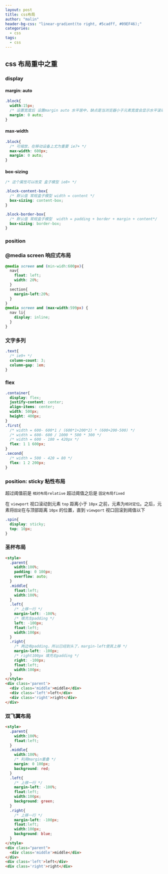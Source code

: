 ```yaml
---
layout: post
title: css布局
author: "malin"
header-bg-css: "linear-gradient(to right, #5cadff, #09EF46);"
categories:
  - css
tags:
  - css
---
```


## css 布局重中之重

### display
#### margin: auto

```css
.block{
  width:15px;
  /* 设置宽度后 设置margin auto 水平居中，缺点是当浏览器小于元素宽度会显示水平滚动条 */
  margin: 0 auto;
}
```

<!--more-->
#### max-width

```css
.block{
  /* 可缩放，在移动设备上尤为重要 ie7+ */
  max-width: 600px;
  margin: 0 auto;
}
```

#### box-sizing

```css
/* 这个属性可以改变 盒子模型 ie8+ */

.block-content-box{
  /* 默认值 常规盒子模型 width = content */
  box-sizing: content-box;
}

.block-border-box{
  /* 默认值 常规盒子模型  width = padding + border + margin + content*/
  box-sizing: border-box;
}
```

### position


### @media screen 响应式布局

```css
@media screen and (min-widh:600px){
  nav{
    float: left;
    width: 20%;
  }
  section{
    margin-left:20%;
  }
}
@media screen and (max-width:599px) {
  nav li{
    display: inline;
  }
}
```

### 文字多列

```css
.text{
  /* ie9+ */
  column-count: 3;
  column-gap: 1em;
}
```

### flex

```css
.container{
  display: flex;
  justify-content: center;
  align-items: center;
  width: 500px;
  height: 400px;
}
.first{
  /* width = 600- 600*1 / (600*1+200*2) * (600+200-500) */
  /* width = 600- 600 / 1000 * 500 * 300 */
  /* width = 600 - 180 = 420px */
  flex: 1 1 600px;
}
.second{
  /* width = 500 - 420 = 80 */
  flex: 1 2 200px;
}
```

### position: sticky 粘性布局

超过阈值前是 `相对布局relative`  超过阈值之后是 `固定布局fixed`  

在 `viewport` 视口滚动到元素 `top` 距离小于 `10px` 之前，元素为`相对定位`。之后，元素将`固定`在与顶部距离 `10px` 的位置，直到 `viewport` 视口回滚到阈值以下  

```css
.spin{
  display: sticky;
  top: 10px;
}
```

### 圣杯布局

```html
<style>
  .parent{
    width:100%;
    padding: 0 100px;
    overflow: auto;
  }
  .middle{
    float:left;
    width:100%;
  }
  .left{
    /* 上移一行 */
    margin-left: -100%;
    /* 填充左padding */
    left: -100px;
    float:left;
    width:100px;
  }
  .right{
    /* 两边有padding，所以已经到头了，margin-left使其上移 */
    margin-left: -100px;
    /* right100px 填充右padding */
    right: -100px;
    float:left;
    width:100px;
  }
</style>
<div class='parent'>
  <div class='middle'>middle</div>
  <div class='left'>left</div>
  <div class='right'>right</div>
</div>
```

### 双飞翼布局

```html
<style>
  .parent{
    width:100%;
    float:left;
  }
  .middle{
    width:100%;
    /* 利用margin重叠 */
    margin: 0 100px;
    background: red;
  }
  .left{
    /* 上移一行 */
    margin-left: -100%;
    float:left;
    width:100px;
    background: green;
  }
  .right{
    /* 上移一行 */
    margin-left: -100px;
    float:left;
    width:100px;
    background: blue;
  }
</style>
<div class="parent">
  <div class='middle'>middle</div>
</div>
<div class='left'>left</div>
<div class='right'>right</div>
```